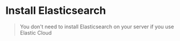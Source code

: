 # Install Elasticsearch



> You don't need to install Elasticsearch on your server if you use Elastic Cloud

